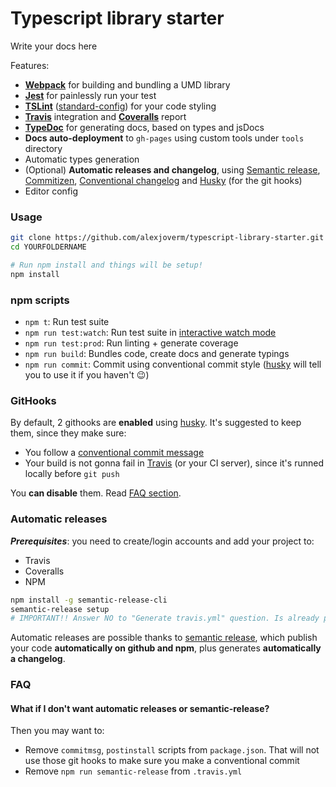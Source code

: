 # Typescript library starter

Write your docs here

Features:
 - **[Webpack](https://webpack.js.org/)** for building and bundling a UMD library
 - **[Jest](http://facebook.github.io/jest/)** for painlessly run your test
 - **[TSLint](https://palantir.github.io/tslint/)** ([standard-config](https://github.com/blakeembrey/tslint-config-standard)) for your code styling
 - **[Travis](https://travis-ci.org)** integration and **[Coveralls](https://coveralls.io/)** report
 - **[TypeDoc](http://typedoc.org/)** for generating docs, based on types and jsDocs
 - **Docs auto-deployment** to `gh-pages` using custom tools under `tools` directory
 - Automatic types generation
 - (Optional) **Automatic releases and changelog**, using [Semantic release](https://github.com/semantic-release/semantic-release), [Commitizen](https://github.com/commitizen/cz-cli), [Conventional changelog](https://github.com/conventional-changelog/conventional-changelog) and [Husky](https://github.com/typicode/husky) (for the git hooks)
 - Editor config

### Usage

```bash
git clone https://github.com/alexjoverm/typescript-library-starter.git YOURFOLDERNAME
cd YOURFOLDERNAME

# Run npm install and things will be setup!
npm install
```

### npm scripts

 - `npm t`: Run test suite
 - `npm run test:watch`: Run test suite in [interactive watch mode](http://facebook.github.io/jest/docs/cli.html#watch)
 - `npm run test:prod`: Run linting + generate coverage
 - `npm run build`: Bundles code, create docs and generate typings
 - `npm run commit`: Commit using conventional commit style ([husky](https://github.com/typicode/husky) will tell you to use it if you haven't :wink:)

### GitHooks

By default, 2 githooks are **enabled** using [husky](https://github.com/typicode/husky). It's suggested to keep them, since they make sure:
 - You follow a [conventional commit message](https://github.com/conventional-changelog/conventional-changelog)
 - Your build is not gonna fail in [Travis](https://travis-ci.org) (or your CI server), since it's runned locally before `git push`

You **can disable** them. Read [FAQ section](#faq).

### Automatic releases

_**Prerequisites**_: you need to create/login accounts and add your project to:
 - Travis
 - Coveralls
 - NPM

```bash
npm install -g semantic-release-cli
semantic-release setup
# IMPORTANT!! Answer NO to "Generate travis.yml" question. Is already prepared for you :P
```

Automatic releases are possible thanks to [semantic release](https://github.com/semantic-release/semantic-release), which publish your code **automatically on github and npm**, plus generates **automatically a changelog**.

### FAQ

#### What if I don't want automatic releases or semantic-release?

Then you may want to:
 - Remove `commitmsg`, `postinstall` scripts from `package.json`. That will not use those git hooks to make sure you make a conventional commit
 - Remove `npm run semantic-release` from `.travis.yml`
